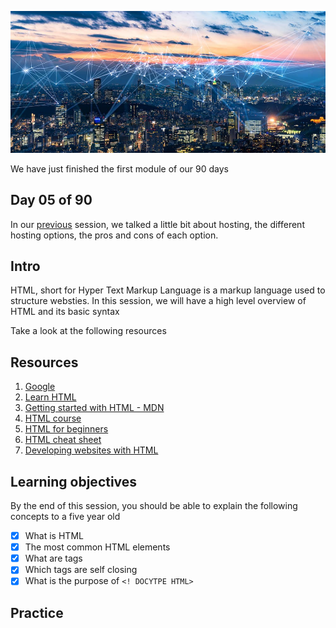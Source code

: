 ![internet](../avatar.jpg)

We have just finished the first module of our 90 days 

## Day 05 of 90 
In our [previous](../day04) session, we talked a little bit about hosting, the different hosting options, the pros and cons of each option. 

## Intro 
HTML, short for Hyper Text Markup Language is a markup language used to structure websties. In this session, we will have a high level overview of HTML and its basic syntax

Take a look at the following resources

## Resources
1. [Google](https://www.google.com/search?q=basic+HTML)
2. [Learn HTML](https://www.w3schools.com/html/html_intro.asp)
3. [Getting started with HTML - MDN](https://developer.mozilla.org/en-US/docs/Learn/HTML/Introduction_to_HTML/Getting_started)
4. [HTML course](https://www.youtube.com/watch?v=qz0aGYrrlhU)
5. [HTML for beginners](https://www.youtube.com/watch?v=pQN-pnXPaVg)
6. [HTML cheat sheet](https://htmlcheatsheet.com/)
7. [Developing websites with HTML](https://www.scaler.com/topics/html)

## Learning objectives
By the end of this session, you should be able to explain the following concepts to a five year old

* [X] What is HTML
* [X] The most common HTML elements
* [X] What are tags
* [X] Which tags are self closing
* [X] What is the purpose of ```<! DOCYTPE HTML>```

## Practice